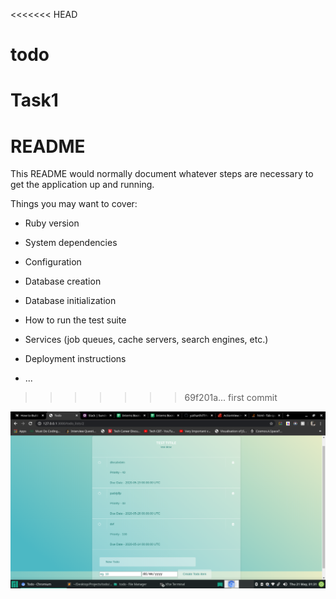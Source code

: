 <<<<<<< HEAD
# todo
Task1
=======
# README

This README would normally document whatever steps are necessary to get the
application up and running.

Things you may want to cover:

* Ruby version

* System dependencies

* Configuration

* Database creation

* Database initialization

* How to run the test suite

* Services (job queues, cache servers, search engines, etc.)

* Deployment instructions

* ...
>>>>>>> 69f201a... first commit


![alt text](https://github.com/yatharth77/todo/blob/new_feature/new_feature.png)
